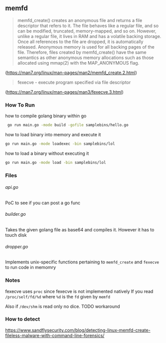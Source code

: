 ## memfd

> memfd_create() creates an anonymous file and returns a file
       descriptor that refers to it.  The file behaves like a regular
       file, and so can be modified, truncated, memory-mapped, and so
       on.  However, unlike a regular file, it lives in RAM and has a
       volatile backing storage.  Once all references to the file are
       dropped, it is automatically released.  Anonymous memory is used
       for all backing pages of the file.  Therefore, files created by
       memfd_create() have the same semantics as other anonymous memory
       allocations such as those allocated using mmap(2) with the
       MAP_ANONYMOUS flag.

(https://man7.org/linux/man-pages/man2/memfd_create.2.html)

> fexecve - execute program specified via file descriptor

(https://man7.org/linux/man-pages/man3/fexecve.3.html) 

### How To Run

how to compile golang binary within go
```bash
 go run main.go -mode build -gofile samplebins/hello.go  
```

how to load binary into memory and execute it
```bash
go run main.go -mode loadexec -bin samplebins/lol 
```

how to load a binary without executing it 
```bash
go run main.go -mode load -bin samplebins/lol
```


### Files

###### api.go

PoC to see if you can post a go func 

###### builder.go

Takes the given golang file as base64 and compiles it. However it has to touch disk

###### dropper.go

Implements unix-specific functions pertaining to `memfd_create` and `fexecve` to run code in memomry



### Notes

fexecve uses `proc` since fexecve is not implemented natively
If you read `/proc/self/fd/%d` where `%d` is the `fd` given by `memfd`

Also if `/dev/shm` is read only no dice. TODO workaround

### How to detect

https://www.sandflysecurity.com/blog/detecting-linux-memfd-create-fileless-malware-with-command-line-forensics/

